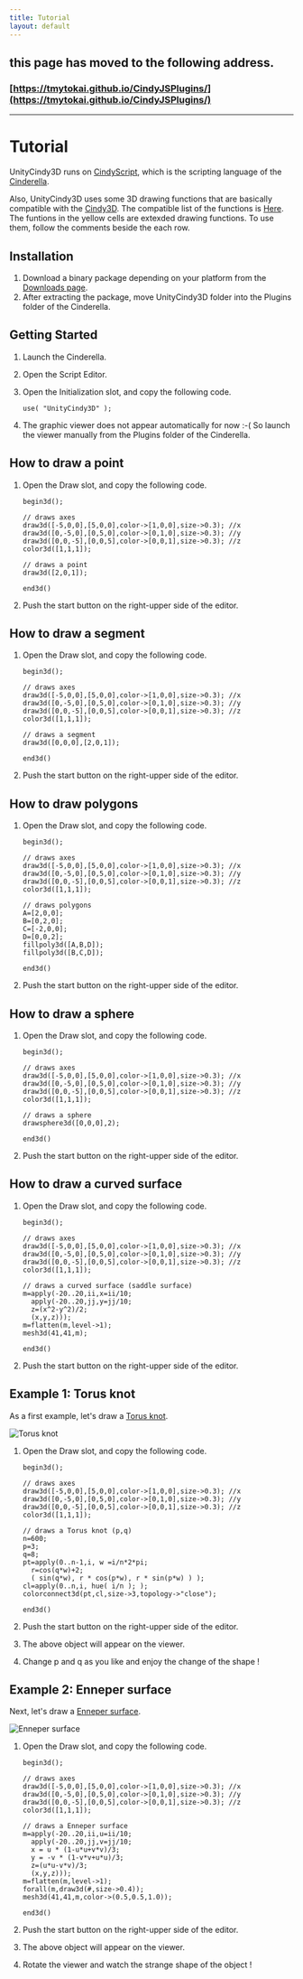 ```yaml
---
title: Tutorial
layout: default
---
```

## this page has moved to the following address.

### [https://tmytokai.github.io/CindyJSPlugins/](https://tmytokai.github.io/CindyJSPlugins/)

---
# **Tutorial**

UnityCindy3D runs on [CindyScript](https://doc.cinderella.de/tiki-index.php?page=CindyScript), which is the scripting language of the [Cinderella](https://www.cinderella.de/).

Also, UnityCindy3D uses some 3D drawing functions that are basically compatible with the [Cindy3D](http://gagern.github.io/Cindy3D/).
The compatible list of the functions is [Here](./compatiblelist.pdf). The funtions in the yellow cells are extexded drawing functions. To use them, follow the comments beside the each row.

## Installation

1. Download a binary package depending on your platform from the [Downloads page](https://github.com/tmytokai/UnityCindy3D/releases).
1. After extracting the package, move UnityCindy3D folder into the Plugins folder of the Cinderella.

## Getting Started

1. Launch the Cinderella.
1. Open the Script Editor.
1. Open the Initialization slot, and copy the following code.

    ```
    use( "UnityCindy3D" );
    ```

1. The graphic viewer does not appear automatically for now :-( So launch the viewer manually from the Plugins folder of the Cinderella.

## How to draw a point

1. Open the Draw slot, and copy the following code.

    ```
    begin3d();  

    // draws axes
    draw3d([-5,0,0],[5,0,0],color->[1,0,0],size->0.3); //x  
    draw3d([0,-5,0],[0,5,0],color->[0,1,0],size->0.3); //y  
    draw3d([0,0,-5],[0,0,5],color->[0,0,1],size->0.3); //z  
    color3d([1,1,1]);  

    // draws a point
    draw3d([2,0,1]);
    
    end3d()  
    ```

1. Push the start button on the right-upper side of the editor.

## How to draw a segment

1. Open the Draw slot, and copy the following code.

    ```
    begin3d();  

    // draws axes
    draw3d([-5,0,0],[5,0,0],color->[1,0,0],size->0.3); //x  
    draw3d([0,-5,0],[0,5,0],color->[0,1,0],size->0.3); //y  
    draw3d([0,0,-5],[0,0,5],color->[0,0,1],size->0.3); //z  
    color3d([1,1,1]);  

    // draws a segment
    draw3d([0,0,0],[2,0,1]);

    end3d()
    ```

1. Push the start button on the right-upper side of the editor.

## How to draw polygons

1. Open the Draw slot, and copy the following code.

    ```
    begin3d();  

    // draws axes
    draw3d([-5,0,0],[5,0,0],color->[1,0,0],size->0.3); //x  
    draw3d([0,-5,0],[0,5,0],color->[0,1,0],size->0.3); //y  
    draw3d([0,0,-5],[0,0,5],color->[0,0,1],size->0.3); //z  
    color3d([1,1,1]);  

    // draws polygons
    A=[2,0,0];   
    B=[0,2,0];   
    C=[-2,0,0];   
    D=[0,0,2];   
    fillpoly3d([A,B,D]);   
    fillpoly3d([B,C,D]);   

    end3d()
    ```

1. Push the start button on the right-upper side of the editor.

## How to draw a sphere

1. Open the Draw slot, and copy the following code.

    ```
    begin3d();  

    // draws axes
    draw3d([-5,0,0],[5,0,0],color->[1,0,0],size->0.3); //x  
    draw3d([0,-5,0],[0,5,0],color->[0,1,0],size->0.3); //y  
    draw3d([0,0,-5],[0,0,5],color->[0,0,1],size->0.3); //z  
    color3d([1,1,1]);  

    // draws a sphere
    drawsphere3d([0,0,0],2);

    end3d()
    ```

1. Push the start button on the right-upper side of the editor.

## How to draw a curved surface 

1. Open the Draw slot, and copy the following code.

    ```
    begin3d();  

    // draws axes
    draw3d([-5,0,0],[5,0,0],color->[1,0,0],size->0.3); //x  
    draw3d([0,-5,0],[0,5,0],color->[0,1,0],size->0.3); //y  
    draw3d([0,0,-5],[0,0,5],color->[0,0,1],size->0.3); //z  
    color3d([1,1,1]);  

    // draws a curved surface (saddle surface)
    m=apply(-20..20,ii,x=ii/10;   
      apply(-20..20,jj,y=jj/10;   
      z=(x^2-y^2)/2;   
      (x,y,z)));   
    m=flatten(m,level->1);   
    mesh3d(41,41,m);

    end3d()  
    ```

1. Push the start button on the right-upper side of the editor.

## Example 1: Torus knot

As a first example, let's draw a [Torus knot](https://en.wikipedia.org/wiki/Torus_knot).

![Torus knot](./torus.png)

1. Open the Draw slot, and copy the following code.

    ```
    begin3d();  

    // draws axes
    draw3d([-5,0,0],[5,0,0],color->[1,0,0],size->0.3); //x  
    draw3d([0,-5,0],[0,5,0],color->[0,1,0],size->0.3); //y  
    draw3d([0,0,-5],[0,0,5],color->[0,0,1],size->0.3); //z  
    color3d([1,1,1]);  

    // draws a Torus knot (p,q)
    n=600; 
    p=3; 
    q=8; 
    pt=apply(0..n-1,i, w =i/n*2*pi; 
      r=cos(q*w)+2; 
      ( sin(q*w), r * cos(p*w), r * sin(p*w) ) ); 
    cl=apply(0..n,i, hue( i/n ); ); 
    colorconnect3d(pt,cl,size->3,topology->"close");

    end3d()  
    ```

1. Push the start button on the right-upper side of the editor.
1. The above object will appear on the viewer.
1. Change p and q as you like and enjoy the change of the shape !

## Example 2: Enneper surface

Next, let's draw a [Enneper surface](https://en.wikipedia.org/wiki/Enneper_surface).

![Enneper surface](./enneper.png)

1. Open the Draw slot, and copy the following code.

    ```
    begin3d();  

    // draws axes
    draw3d([-5,0,0],[5,0,0],color->[1,0,0],size->0.3); //x  
    draw3d([0,-5,0],[0,5,0],color->[0,1,0],size->0.3); //y  
    draw3d([0,0,-5],[0,0,5],color->[0,0,1],size->0.3); //z  
    color3d([1,1,1]);  

    // draws a Enneper surface
    m=apply(-20..20,ii,u=ii/10;   
      apply(-20..20,jj,v=jj/10;   
      x = u * (1-u*u+v*v)/3;
      y = -v * (1-v*v+u*u)/3;
      z=(u*u-v*v)/3; 
      (x,y,z)));   
    m=flatten(m,level->1);
    forall(m,draw3d(#,size->0.4));
    mesh3d(41,41,m,color->(0.5,0.5,1.0));

    end3d()
    ```

1. Push the start button on the right-upper side of the editor.
1. The above object will appear on the viewer.
1. Rotate the viewer and watch the strange shape of the object !

